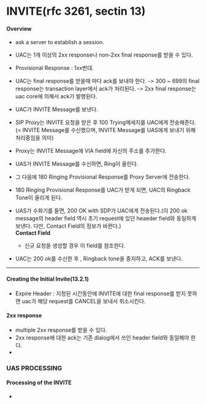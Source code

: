# INVITE(rfc 3261, sectin 13)

#### Overview  
- ask a server to establish a session.
- UAC는 1개 이상의 2xx response나 non-2xx final response를 받을 수 있다.  
- Provisional Response : 1xx번대.
- UAC는 final response를 받을때 마다 ack를 보내야 한다.
-> 300 ~ 699의 final response는 transaction layer에서 ack가 처리된다.
-> 2xx final response는 uac core에 의해서 ack가 발행된다.

- UAC가 INVITE Message를 보낸다.
- SIP Proxy는 INVITE 요청을 받은 후 100 Trying메세지를 UAC에게 전송해준다. (= INVITE Message를 수신했으며, INVITE Message를 UAS에게 보내기 위해 처리중임을 의미)
- Proxy는 INVITE Message에 VIA field에 자신의 주소를 추가한다.
- UAS가 INVITE Message를 수신하면, Ring이 울린다.
- 그 다음에 180 Ringing Provisional Response를 Proxy Server에 전송한다.
- 180 Ringing Provisional Response를 UAC가 받게 되면, UAC의 Ringback Tone이 울리게 된다.
- UAS가 수화기를 들면, 200 OK with SDP가 UAC에게 전송된다.(이 200 ok message의 header field 역시 초기 request에 있던 heaeder field와 동일하게 보낸다. 다만, Contact Field의 정보가 바뀐다.)  
**Contact Field**  
  - 신규 요청을 생성할 경우 이 field를 참조한다.  

- UAC는 200 ok를 수신한 후 , Ringback tone을 중지하고, ACK를 보낸다.
---

#### Creating the Initial Invite(13.2.1)
- Expire Header : 지정된 시간동안에 INVITE에 대한 final response를 받지 못하면 uac가 해당 request를 CANCEL을 보내서 취소시킨다.  

#### 2xx response  
- multiple 2xx response를 받을 수 있다.
- 2xx response에 대한 ack는 기존 dialog에서 쓰인 header field와 동일해야 한다.
-

### UAS PROCESSING

#### Processing of the INVITE
-
